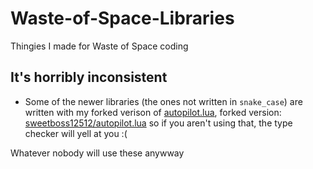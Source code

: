 # Waste-of-Space-Libraries

Thingies I made for Waste of Space coding

## It's horribly inconsistent

- Some of the newer libraries (the ones not written in `snake_case`) are written with my forked verison of [autopilot.lua](https://github.com/flxwed/autopilot.lua),  forked version: [sweetboss12512/autopilot.lua](https://github.com/sweetboss12512/autopilot.lua/tree/stable)
so if you aren't using that, the type checker will yell at you :(
  
Whatever nobody will use these anywway
